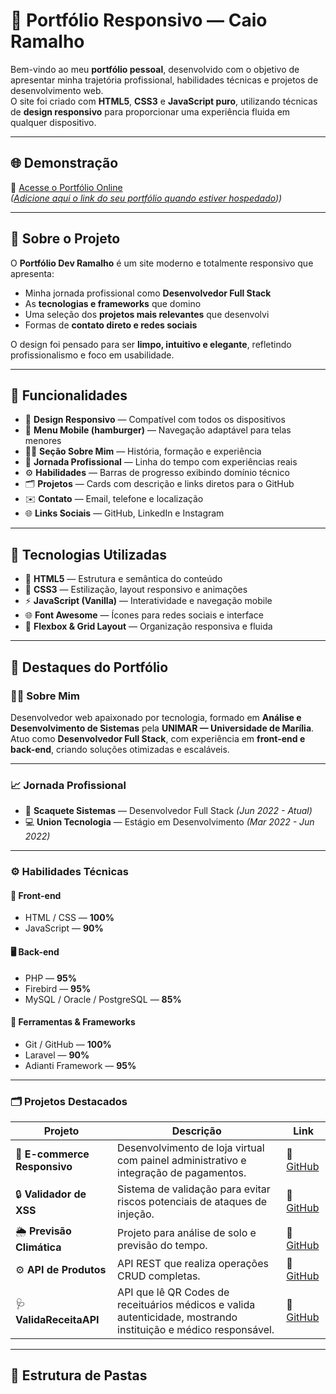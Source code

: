# 💼 Portfólio Responsivo — Caio Ramalho

Bem-vindo ao meu **portfólio pessoal**, desenvolvido com o objetivo de apresentar minha trajetória profissional, habilidades técnicas e projetos de desenvolvimento web.  
O site foi criado com **HTML5**, **CSS3** e **JavaScript puro**, utilizando técnicas de **design responsivo** para proporcionar uma experiência fluida em qualquer dispositivo.

---

## 🌐 Demonstração

🔗 [Acesse o Portfólio Online]([(https://spdnetweb.sp1.br.saveincloud.net.br/Portifolio/)])  
*([Adicione aqui o link do seu portfólio quando estiver hospedado](https://spdnetweb.sp1.br.saveincloud.net.br/Portifolio/)))*

---

## 🧠 Sobre o Projeto

O **Portfólio Dev Ramalho** é um site moderno e totalmente responsivo que apresenta:
- Minha jornada profissional como **Desenvolvedor Full Stack**  
- As **tecnologias e frameworks** que domino  
- Uma seleção dos **projetos mais relevantes** que desenvolvi  
- Formas de **contato direto e redes sociais**

O design foi pensado para ser **limpo, intuitivo e elegante**, refletindo profissionalismo e foco em usabilidade.

---

## 🚀 Funcionalidades

- 📱 **Design Responsivo** — Compatível com todos os dispositivos  
- 🧭 **Menu Mobile (hamburger)** — Navegação adaptável para telas menores  
- 👨‍💼 **Seção Sobre Mim** — História, formação e experiência  
- 🧩 **Jornada Profissional** — Linha do tempo com experiências reais  
- ⚙️ **Habilidades** — Barras de progresso exibindo domínio técnico  
- 🗂️ **Projetos** — Cards com descrição e links diretos para o GitHub  
- ✉️ **Contato** — Email, telefone e localização  
- 🌐 **Links Sociais** — GitHub, LinkedIn e Instagram  

---

## 🧰 Tecnologias Utilizadas

- 🧱 **HTML5** — Estrutura e semântica do conteúdo  
- 🎨 **CSS3** — Estilização, layout responsivo e animações  
- ⚡ **JavaScript (Vanilla)** — Interatividade e navegação mobile  
- 🌐 **Font Awesome** — Ícones para redes sociais e interface  
- 🧩 **Flexbox & Grid Layout** — Organização responsiva e fluida  

---

## 📸 Destaques do Portfólio

### 👨‍💻 Sobre Mim
Desenvolvedor web apaixonado por tecnologia, formado em **Análise e Desenvolvimento de Sistemas** pela **UNIMAR — Universidade de Marília**.  
Atuo como **Desenvolvedor Full Stack**, com experiência em **front-end e back-end**, criando soluções otimizadas e escaláveis.

---

### 📈 Jornada Profissional

- 🧩 **Scaquete Sistemas** — Desenvolvedor Full Stack *(Jun 2022 - Atual)*  
- 💻 **Union Tecnologia** — Estágio em Desenvolvimento *(Mar 2022 - Jun 2022)*  

---

### ⚙️ Habilidades Técnicas

#### 🧱 Front-end
- HTML / CSS — **100%**
- JavaScript — **90%**

#### 🖥️ Back-end
- PHP — **95%**
- Firebird — **95%**
- MySQL / Oracle / PostgreSQL — **85%**

#### 🧩 Ferramentas & Frameworks
- Git / GitHub — **100%**
- Laravel — **90%**
- Adianti Framework — **95%**

---

### 🗂️ Projetos Destacados

| Projeto | Descrição | Link |
|----------|------------|------|
| 🛒 **E-commerce Responsivo** | Desenvolvimento de loja virtual com painel administrativo e integração de pagamentos. | 🔗 [GitHub](#) |
| 🔒 **Validador de XSS** | Sistema de validação para evitar riscos potenciais de ataques de injeção. | 🔗 [GitHub](https://github.com/CaioHenriqueRamalho/ProjetoMINI.git) |
| 🌦️ **Previsão Climática** | Projeto para análise de solo e previsão do tempo. | 🔗 [GitHub](https://github.com/Felipemlzita/base.git) |
| ⚙️ **API de Produtos** | API REST que realiza operações CRUD completas. | 🔗 [GitHub](https://github.com/CaioHenriqueRamalho/Api-de-Produto.git) |
| 🩺 **ValidaReceitaAPI** | API que lê QR Codes de receituários médicos e valida autenticidade, mostrando instituição e médico responsável. | 🔗 [GitHub](https://github.com/seuusuario/ValidaReceitaAPI) |

---

## 📂 Estrutura de Pastas

